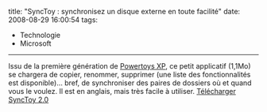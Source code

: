 title: "SyncToy : synchronisez un disque externe en toute facilité"
date: 2008-08-29 16:00:54
tags:
  - Technologie
  - Microsoft
---

Issu de la première génération de [Powertoys XP](//fr.wikipedia.org/wiki/Powertoys), ce petit applicatif (1,1Mo) se chargera de copier, renommer, supprimer (une liste des fonctionnalités est disponible)&#8230; bref, de synchroniser des paires de dossiers où et quand vous le voulez. Il est en anglais, mais très facile à utiliser. [Télécharger SyncToy 2.0](//www.microsoft.com/en-us/download/details.aspx?id=15155)